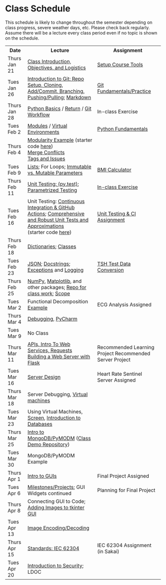 # Class Schedule

This schedule is likely to change throughout the semester depending on class
progress, severe weather days, etc.  Please check back regularly.  Assume there 
will be a lecture every class period even if no topic is shown on the schedule.

<table>

<tr>
<th>Date</th>
<th>Lecture</th>
<th>Assignment</th>
</tr>

<tr>
<td>Thurs Jan 21</td>
    <td><a href="Lectures/Intro_Lecture.md">Class Introduction, Objectives, and Logistics</a></td>
    <td><a href="Assignments/01_tool_setup_git_intro.md">Setup Course Tools</a></td>
</tr>

<tr>
<td>Tues Jan 26</td>
    <td><a href="Lectures/intro_to_git.md">Introduction to Git:  Repo Setup, 
    Cloning, Add/Commit, Branching, Pushing/Pulling</a>;     
    <a href="Resources/markdown.md">Markdown</a></td>
  
   <td><a href="Assignments/02_git_fundamentals_practice.md">Git Fundamentals/Practice</a></td>
</tr>

<tr>
<td>Thurs Jan 28</td>
    <td><a href="Lectures/python_basics.md">Python Basics</a> /
    <a href="Lectures/return_keyword.md">Return</a> /
    <a href="Lectures/git_workflow.md">Git Workflow</a>
    </td>
    <td><!---<a href="Lectures/git_workflow.md#LDL-Branch">-->In-class Exercise</td>
</tr>

<tr>
<td>Tues Feb 2</td>
    <td><a href="Lectures/modules.md">Modules</a> /
    <a href="Lectures/virtual_environments.md">Virtual Environments</a> 
    </td>
    <td><a href="Assignments/PythonFundamentalAssignment.md">Python Fundamentals</a></td>
</tr>

<tr>
<td>Thurs Feb 4</td> 
  <td> 
    <a href="Lectures/modularity_example.md">Modularity Example</a> (starter code <a href="https://github.com/dward2/modularity_example">here</a>)<br>        
    <a href="Resources/Git/MergeConflicts.md">Merge Conflicts</a><br>
    <a href="Lectures/git_workflow_more.md">Tags and Issues</a><br>
  </td>
  <td></td>
</tr>

<tr>
<td>Tues Feb 9</td>
    <td>
        <a href="Lectures/lists.md">Lists</a>;
        For Loops;
        <a href="Lectures/parameters.md">Immutable vs. Mutable Parameters</a>
    </td>
    <td>
        <a href="Assignments/BMICalculatorAssignment.md">BMI Calculator</a>
</td>
</tr>

<tr>
<td>Thurs Feb 11</td>
    <td>
        <a href="Lectures/unit_testing.md">Unit Testing: (py.test)</a>;
        <a href="Lectures/robust_testing.md#testing-multiple-cases-using-parametrized-testing">Parametrized Testing</a>
    </td>
    <td><a href = "Lectures/unit_testing.md#exercise">In-class Exercise</a></td>
</tr>

<tr>
<td>Tues Feb 16</td>
    <td>
      Unit Testing: <a href="Lectures/continuous_integration_github_actions.md">Continuous 
    Integration & GitHub Actions</a>;
    <a href="Lectures/robust_testing.md">Comprehensive and Robust Unit Tests and Approximations</a>
    <br>
    (starter code <a href="Lectures/unit_testing_code/weight_entry_starter_code.md">here</a>)
    </td>
    <td><a href="Assignments/UnitTestingCIAssignment.md">Unit Testing & CI Assignment</a></td>
</tr>

<tr>
<td>Thurs Feb 18</td>
    <td>
    <a href="Lectures/dictionaries.md">Dictionaries</a>;
    <a href="Lectures/classes.md">Classes</a>
    </td>
    <td></td>
</tr>

<tr>
<td>Tues Feb 23</td>
    <td>
        <a href="Lectures/json.md">JSON</a>;
        <a href="Lectures/docstrings.md">Docstrings</a>;
<a href="Lectures/exceptions_active_lecture.md">Exceptions</a> and 
        <a href="Lectures/logging.md">Logging</a>
    </td>
    <td>
        <a href="Assignments/TSHTestDataConversion">TSH Test Data Conversion</a>
    </td>
</tr>

<tr>
<td>Thurs Feb 25</td>
    <td>
        <a href="Lectures/numpy.md">NumPy</a>, 
        <a href="Lectures/matplotlib.md">Matplotlib</a>, and other packages;
        <a href="https://github.com/dward2/numpy_matplotlib_class">Repo for class work</a>;
    <a href="Lectures/variable_scope.md">Scope</a>
    </td>
    <td></td>
</tr>

<tr>
<td>Tues Mar 2</td>
    <td>
        Functional Decomposition <a href="Lectures/functional_decomposition_example.md">Example</a>
    </td>
    <td><!---<a href="Assignments/ECG_Analysis">--->ECG Analysis Assigned</td>
</tr>

<tr>
<td>Thurs Mar 4</td>
    <td><a href="Lectures/debugging.md">Debugging</a>, 
    <a href="Resources/PyCharm">PyCharm</a>
    </td>
    <td></td>
</tr>

<tr>
<td>Tues Mar 9</td>
    <td> 
    <!---<a href="Lectures/sphinx.md">Sphinx</a>--->
      No Class
    </td>
    <td></td>
</tr>

<tr>
<td>Thurs Mar 11</td>
    <td>
<a href="Lectures/apis_webservices_requests.md">
    APIs, Intro To Web Services, Requests</a><br>
    <a href="Lectures/flask_server_setup.md">
           Building a Web Server with Flask</a>
    </td>
    <td>
        <!---<a href="Lectures/name_server_project.md">--->Recommended Learning Project
        <!---<a href="Lectures/time_server_project.md">--->Recommended Server Project
    </td>
</tr>


<tr>
<td>Tues Mar 16</td>
    <td><a href="Lectures/server_code_design.md">Server Design</a>   
    <td><!---<a href="Assignments/heart_rate_sentinel_server_assignment.md">--->Heart Rate Sentinel Server Assigned</td>


<tr>
<td>Thurs Mar 18</td>
    <td>Server Debugging, 
    <a href="Resources/virtual_machines.md">Virtual machines</a>
    </td>
    <td></td>
</tr>

<tr>
<td>Tues Mar 23</td>
    <td>Using Virtual Machines,
    <a href="Resources/WebServices/screen.md">Screen</a>,
    <a href="Lectures/databases.md">Introduction to Databases</a></td>
    <td></td>
</tr>

<tr>
<td>Thurs Mar 25</td>
    <td>
      <a href="Lectures/databases.md#mongodb">Intro to MongoDB/PyMODM</a>      
      (<a href="https://github.com/dward2/mongo_db_jupyter_example">Class Demo  
        Repository</a>)
    </td>
    <td></td> 
</tr>

<tr>
<td>Tues Mar 30</td>
    <td>MongoDB/PyMODM Example</td>
    <td><!---<a href="Lectures/database_class_work.md">In-Class Project</a>--->
    </td>
</tr>

<tr>
<td>Thurs Apr 1</td>
    <td><a href="Lectures/intro_to_gui.md">Intro to GUIs</a>
    </td>
    <td>
    <!---<a href="Assignments/final_image_processor.md">--->Final Project Assigned
    </td>
</tr>

<tr>
  <td>Tues Apr 6</td>
  <td>
    <a href="Lectures/github_teams.md">Milestones/Projects</a>; 
    GUI Widgets continued
  </td>
  <td>
    <!---<a href="Lectures/github_teams.md#Final-Project-Planning">--->Planning for Final Project
  </td>
</tr>

<tr>
    <td>Thurs Apr 8</td>
    <td>
        Connecting GUI to Code;
        <a href="Resources/tkinter_images.md">Adding Images to tkinter GUI</a>
    </td>
    <td></td>
</tr>

<tr>
    <td>Tues Apr 13</td>
    <td><a href="Lectures/image_encoding_decoding.md">Image Encoding/Decoding</a></td>
    <td></td>
</tr>

<tr>
    <td>Thurs Apr 15</td>
    <td>
      <a href="Resources/standards.md">Standards: </a>
      <a href="https://en.wikipedia.org/wiki/IEC_62304">IEC 62304</a></td>
    <td>IEC 62304 Assignment (in Sakai)</td>
</tr>

<tr>
    <td>Tues Apr 20</td>
    <td><a href="Lectures/intro_to_security.md">Introduction to Security</a>;
    LDOC
</td>
    <td></td>
</tr>





<!--<a href="Lectures/testing_fixtures_and_other_testing.md">Unit Testing:  Testing Fixtures</a>-->
  

</table>
